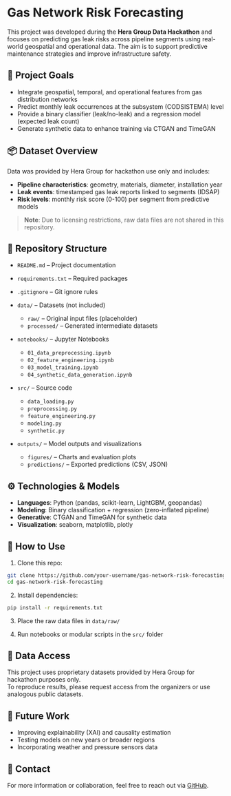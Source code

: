 # Gas Network Risk Forecasting

This project was developed during the **Hera Group Data Hackathon** and focuses on predicting gas leak risks across pipeline segments using real-world geospatial and operational data. The aim is to support predictive maintenance strategies and improve infrastructure safety.

## 🚀 Project Goals

- Integrate geospatial, temporal, and operational features from gas distribution networks  
- Predict monthly leak occurrences at the subsystem (CODSISTEMA) level  
- Provide a binary classifier (leak/no-leak) and a regression model (expected leak count)  
- Generate synthetic data to enhance training via CTGAN and TimeGAN

## 📦 Dataset Overview

Data was provided by Hera Group for hackathon use only and includes:  
- **Pipeline characteristics**: geometry, materials, diameter, installation year  
- **Leak events**: timestamped gas leak reports linked to segments (IDSAP)  
- **Risk levels**: monthly risk score (0-100) per segment from predictive models  

> **Note**: Due to licensing restrictions, raw data files are not shared in this repository.

## 🧰 Repository Structure

- `README.md` – Project documentation  
- `requirements.txt` – Required packages  
- `.gitignore` – Git ignore rules  

- `data/` – Datasets (not included)  
  - `raw/` – Original input files (placeholder)  
  - `processed/` – Generated intermediate datasets  

- `notebooks/` – Jupyter Notebooks  
  - `01_data_preprocessing.ipynb`  
  - `02_feature_engineering.ipynb`  
  - `03_model_training.ipynb`  
  - `04_synthetic_data_generation.ipynb`  

- `src/` – Source code  
  - `data_loading.py`  
  - `preprocessing.py`  
  - `feature_engineering.py`  
  - `modeling.py`  
  - `synthetic.py`  

- `outputs/` – Model outputs and visualizations  
  - `figures/` – Charts and evaluation plots  
  - `predictions/` – Exported predictions (CSV, JSON)

## ⚙️ Technologies & Models

- **Languages**: Python (pandas, scikit-learn, LightGBM, geopandas)  
- **Modeling**: Binary classification + regression (zero-inflated pipeline)  
- **Generative**: CTGAN and TimeGAN for synthetic data  
- **Visualization**: seaborn, matplotlib, plotly

## 🧪 How to Use

1. Clone this repo:  
```bash
git clone https://github.com/your-username/gas-network-risk-forecasting.git
cd gas-network-risk-forecasting
```

2. Install dependencies:  
```bash
pip install -r requirements.txt
```

3. Place the raw data files in `data/raw/`  

4. Run notebooks or modular scripts in the `src/` folder

## 🔐 Data Access

This project uses proprietary datasets provided by Hera Group for hackathon purposes only.  
To reproduce results, please request access from the organizers or use analogous public datasets.

## 🧭 Future Work

- Improving explainability (XAI) and causality estimation  
- Testing models on new years or broader regions  
- Incorporating weather and pressure sensors data

## 📩 Contact

For more information or collaboration, feel free to reach out via [GitHub](https://github.com/your-username).
